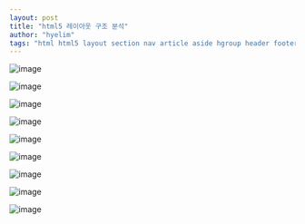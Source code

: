 ```yaml
---
layout: post
title: "html5 레이아웃 구조 분석"
author: "hyelim"
tags: "html html5 layout section nav article aside hgroup header footer" 
---
```


![image](http://blogfiles.naver.net/20161013_179/violetfoam_1476342013351G5XVr_JPEG/%BB%E7%C0%CC%C6%AE%B7%B9%C0%CC%BE%C6%BF%F4%B1%B8%C1%B6%BA%D0%BC%AE.jpg)<br>

![image](http://postfiles15.naver.net/20110325_110/kkogom_1301048422865vNUIE_GIF/html5-before1.gif?type=w2)<br>

![image](http://postfiles14.naver.net/20110325_61/kkogom_1301048422761eW6h5_GIF/html5-after1.gif?type=w2)<br>

![image](http://postfiles6.naver.net/20110325_197/kkogom_1301048785294bQcIT_JPEG/01.jpg?type=w2)<br>

![image](http://postfiles15.naver.net/20110325_222/kkogom_13010496937478ycr2_JPEG/02.jpg?type=w2)<br>

![image](http://postfiles16.naver.net/20110325_191/kkogom_1301050204853XgnWD_JPEG/03.jpg?type=w2)<br>

![image](http://postfiles9.naver.net/20110325_40/kkogom_1301050722648hySTf_JPEG/04.jpg?type=w2)<br>

![image](http://postfiles15.naver.net/20110325_190/kkogom_1301051393042qGQ0D_JPEG/05.jpg?type=w2)<br>

![image](http://postfiles12.naver.net/20110325_75/kkogom_1301051799607jfk1f_JPEG/06.jpg?type=w2)<br>
